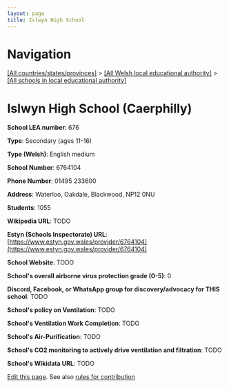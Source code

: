 ```yaml
---
layout: page
title: Islwyn High School
---
```

# Navigation

[[All countries/states/provinces]](../../..) > [[All Welsh local educational authority]](../..) > [[All schools in local educational authority]](..)

# Islwyn High School (Caerphilly)

**School LEA number**: 676

**Type**: Secondary (ages 11-16)

**Type (Welsh)**: English medium

**School Number**: 6764104

**Phone Number**: 01495 233600

**Address**: Waterloo, Oakdale, Blackwood, NP12 0NU

**Students**: 1055

**Wikipedia URL**: TODO

**Estyn (Schools Inspectorate) URL**: [https://www.estyn.gov.wales/provider/6764104](https://www.estyn.gov.wales/provider/6764104)

**School Website**: TODO

**School's overall airborne virus protection grade (0-5)**: 0

**Discord, Facebook, or WhatsApp group for discovery/advocacy for THIS school**: TODO

**School's policy on Ventilation**: TODO

**School's Ventilation Work Completion**: TODO

**School's Air-Purification**: TODO

**School's CO2 monitoring to actively drive ventilation and filtration**: TODO

**School's Wikidata URL**: TODO




[Edit this page](https://github.com/VentilationProject/Wales/edit/prif/./Caerphilly/Islwyn_High_School.md). See also [rules for contribution](../../../contribution-rules/)